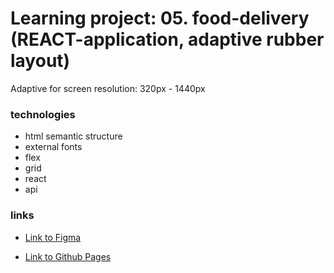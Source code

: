 # Learning project: 05. food-delivery (REACT-application, adaptive rubber layout)

Adaptive for screen resolution: 320px - 1440px

### technologies

- html semantic structure
- external fonts
- flex
- grid
- react
- api

### links

- [Link to Figma](https://www.figma.com/file/uJfRGsxBCu3iD9zMRsyiRT/%D0%98%D0%BD%D1%82%D0%B5%D1%80%D0%BD%D0%B5%D1%82-%D0%BC%D0%B0%D0%B3%D0%B0%D0%B7%D0%B8%D0%BD---%D0%94%D0%BE%D1%81%D1%82%D0%B0%D0%B2%D0%BA%D0%B0-%D0%B5%D0%B4%D1%8B?type=design&node-id=0-1&mode=design&t=WZ5zPN0WWzg9j9jc-0)

- [Link to Github Pages](https://oleg-kuzmin.github.io/food-delivery/)
